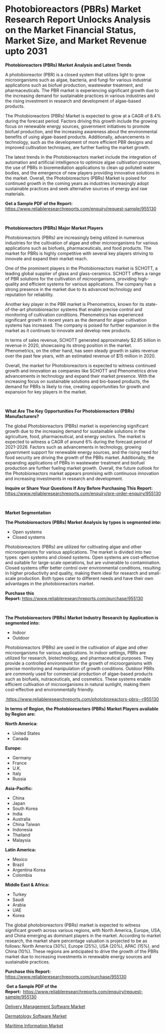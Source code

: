 <p><h1>Photobioreactors (PBRs) Market Research Report Unlocks Analysis on the Market Financial Status, Market Size, and Market Revenue upto 2031</h1></p><p><strong>Photobioreactors (PBRs) Market Analysis and Latest Trends</strong></p>
<p><p>A photobioreactor (PBR) is a closed system that utilizes light to grow microorganisms such as algae, bacteria, and fungi for various industrial applications such as biofuel production, wastewater treatment, and pharmaceuticals. The PBR market is experiencing significant growth due to the increasing demand for sustainable practices in various industries and the rising investment in research and development of algae-based products.</p><p>The Photobioreactors (PBRs) Market is expected to grow at a CAGR of 8.4% during the forecast period. Factors driving this growth include the growing focus on renewable energy sources, government initiatives to promote biofuel production, and the increasing awareness about the environmental benefits of using algae-based products. Additionally, advancements in technology, such as the development of more efficient PBR designs and improved cultivation techniques, are further fueling the market growth.</p><p>The latest trends in the Photobioreactors market include the integration of automation and artificial intelligence to optimize algae cultivation processes, the use of PBRs in bioremediation applications to clean up polluted water bodies, and the emergence of new players providing innovative solutions in the market. Overall, the Photobioreactors (PBRs) Market is poised for continued growth in the coming years as industries increasingly adopt sustainable practices and seek alternative sources of energy and raw materials.</p></p>
<p><strong>Get a Sample PDF of the Report:&nbsp;</strong> <a href="https://www.reliableresearchreports.com/enquiry/request-sample/955130">https://www.reliableresearchreports.com/enquiry/request-sample/955130</a></p>
<p>&nbsp;</p>
<p><strong>Photobioreactors (PBRs) Major Market Players</strong></p>
<p><p>Photobioreactors (PBRs) are increasingly being utilized in numerous industries for the cultivation of algae and other microorganisms for various applications such as biofuels, pharmaceuticals, and food products. The market for PBRs is highly competitive with several key players striving to innovate and expand their market reach.</p><p>One of the prominent players in the Photobioreactors market is SCHOTT, a leading global supplier of glass and glass-ceramics. SCHOTT offers a range of PBR solutions for the cultivation of microorganisms, providing high-quality and efficient systems for various applications. The company has a strong presence in the market due to its advanced technology and reputation for reliability.</p><p>Another key player in the PBR market is Phenometrics, known for its state-of-the-art photobioreactor systems that enable precise control and monitoring of cultivation conditions. Phenometrics has experienced significant growth in recent years as the demand for algae cultivation systems has increased. The company is poised for further expansion in the market as it continues to innovate and develop new products.</p><p>In terms of sales revenue, SCHOTT generated approximately $2.85 billion in revenue in 2020, showcasing its strong position in the market. Phenometrics, on the other hand, has seen steady growth in sales revenue over the past few years, with an estimated revenue of $15 million in 2020.</p><p>Overall, the market for Photobioreactors is expected to witness continued growth and innovation as companies like SCHOTT and Phenometrics drive advancements in technology and expand their market presence. With the increasing focus on sustainable solutions and bio-based products, the demand for PBRs is likely to rise, creating opportunities for growth and expansion for key players in the market.</p></p>
<p>&nbsp;</p>
<p><strong>What Are The Key Opportunities For Photobioreactors (PBRs) Manufacturers?</strong></p>
<p><p>The global Photobioreactors (PBRs) market is experiencing significant growth due to the increasing demand for sustainable solutions in the agriculture, food, pharmaceutical, and energy sectors. The market is expected to witness a CAGR of around 6% during the forecast period of 2021-2026. Factors such as advancements in technology, growing government support for renewable energy sources, and the rising need for food security are driving the growth of the PBRs market. Additionally, the expanding applications of PBRs in wastewater treatment and biofuel production are further fueling market growth. Overall, the future outlook for the Photobioreactors market appears promising with continuous innovation and increasing investments in research and development.</p></p>
<p><strong>Inquire or Share Your Questions If Any Before Purchasing This Report:</strong> <a href="https://www.reliableresearchreports.com/enquiry/pre-order-enquiry/955130">https://www.reliableresearchreports.com/enquiry/pre-order-enquiry/955130</a></p>
<p>&nbsp;</p>
<p><strong>Market Segmentation</strong></p>
<p><strong>The Photobioreactors (PBRs) Market Analysis by types is segmented into:</strong></p>
<p><ul><li>Open systems</li><li>Closed systems</li></ul></p>
<p><p>Photobioreactors (PBRs) are utilized for cultivating algae and other microorganisms for various applications. The market is divided into two types: open systems and closed systems. Open systems are cost-effective and suitable for large-scale operations, but are vulnerable to contamination. Closed systems offer better control over environmental conditions, resulting in higher productivity and quality, making them ideal for research and small-scale production. Both types cater to different needs and have their own advantages in the photobioreactors market.</p></p>
<p><strong>Purchase this Report:&nbsp;</strong><a href="https://www.reliableresearchreports.com/purchase/955130">https://www.reliableresearchreports.com/purchase/955130</a></p>
<p>&nbsp;</p>
<p><strong>The Photobioreactors (PBRs) Market Industry Research by Application is segmented into:</strong></p>
<p><ul><li>Indoor</li><li>Outdoor</li></ul></p>
<p><p>Photobioreactors (PBRs) are used in the cultivation of algae and other microorganisms for various applications. In indoor settings, PBRs are utilized for research, biotechnology, and pharmaceutical purposes. They provide a controlled environment for the growth of microorganisms with precise monitoring and manipulation of growth conditions. Outdoor PBRs are commonly used for commercial production of algae-based products such as biofuels, nutraceuticals, and cosmetics. These systems enable efficient cultivation of microorganisms in natural sunlight, making them cost-effective and environmentally friendly.</p></p>
<p><a href="https://www.reliableresearchreports.com/photobioreactors-pbrs--r955130">&nbsp;https://www.reliableresearchreports.com/photobioreactors-pbrs--r955130</a></p>
<p><strong>In terms of Region, the Photobioreactors (PBRs) Market Players available by Region are:</strong></p>
<p>
    <p> <strong> North America: </strong>
        <ul>
            <li>United States</li>
            <li>Canada</li>
        </ul>
        </p> 
    <p> <strong> Europe: </strong>
        <ul>
            <li>Germany</li>
            <li>France</li>
            <li>U.K.</li>
            <li>Italy</li>
            <li>Russia</li>
        </ul>
        </p> 
    <p> <strong> Asia-Pacific: </strong>
        <ul>
            <li>China</li>
            <li>Japan</li>
            <li>South Korea</li>
            <li>India</li>
            <li>Australia</li>
            <li>China Taiwan</li>
            <li>Indonesia</li>
            <li>Thailand</li>
            <li>Malaysia</li>
        </ul>
        </p> 
    <p> <strong> Latin America: </strong>
        <ul>
            <li>Mexico</li>
            <li>Brazil</li>
            <li>Argentina Korea</li>
            <li>Colombia</li>
        </ul>
        </p> 
    <p> <strong> Middle East & Africa: </strong>
        <ul>
            <li>Turkey</li>
            <li>Saudi</li>
            <li>Arabia</li>
            <li>UAE</li>
            <li>Korea</li>
        </ul>
    </p>
    </p>
<p><p>The global photobioreactors (PBRs) market is expected to witness significant growth across various regions, with North America, Europe, USA, and China emerging as dominant players in the market. According to market research, the market share percentage valuation is projected to be as follows: North America (30%), Europe (25%), USA (20%), APAC (15%), and China (10%). These regions are anticipated to drive the growth of the PBRs market due to increasing investments in renewable energy sources and sustainable practices.</p></p>
<p><strong>Purchase this Report: </strong><a href="https://www.reliableresearchreports.com/purchase/955130">https://www.reliableresearchreports.com/purchase/955130</a></p>
<p>&nbsp;<strong>Get a Sample PDF of the Report:&nbsp;&nbsp;</strong><a href="https://www.reliableresearchreports.com/enquiry/request-sample/955130">https://www.reliableresearchreports.com/enquiry/request-sample/955130</a></p>
<p><strong></strong></p>
<p><p><a href="https://github.com/BurtonGALEN/Market-Research-Report-List-1/blob/main/delivery-management-software-market.md">Delivery Management Software Market</a></p><p><a href="https://github.com/violawzepeda0462024/Market-Research-Report-List-1/blob/main/dermatology-software-market.md">Dermatology Software Market</a></p><p><a href="https://github.com/VincentButlerjXXf/Market-Research-Report-List-1/blob/main/maritime-information-market.md">Maritime Information Market</a></p></p>